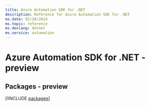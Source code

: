 ```yaml
---
title: Azure Automation SDK for .NET
description: Reference for Azure Automation SDK for .NET
ms.date: 02/28/2024
ms.topic: reference
ms.devlang: dotnet
ms.service: automation
---
```

# Azure Automation SDK for .NET - preview
## Packages - preview
[!INCLUDE [packages](automation-index.md)]